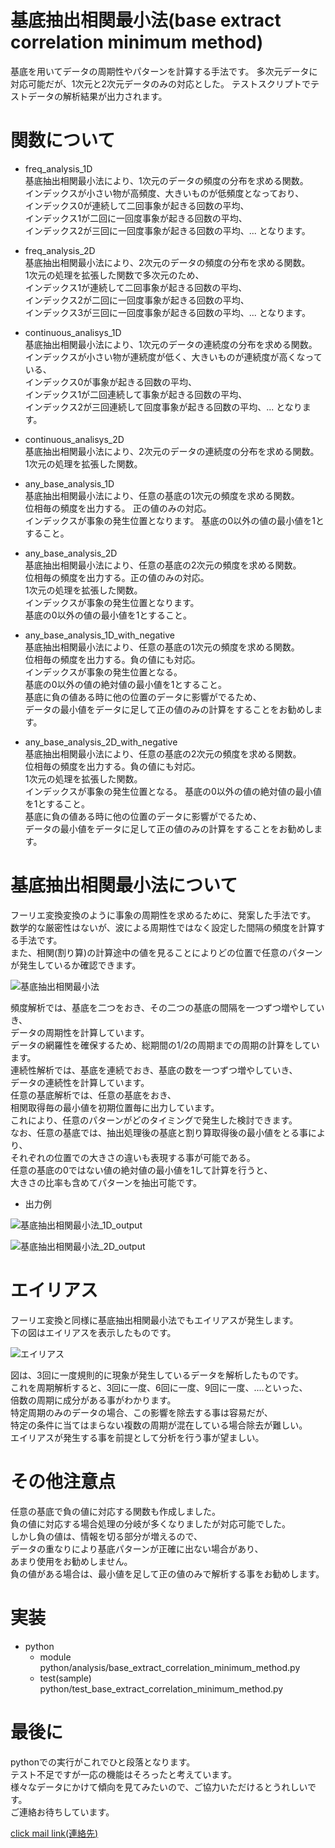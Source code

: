 # 基底抽出相関最小法(base extract correlation minimum method)  

基底を用いてデータの周期性やパターンを計算する手法です。
多次元データに対応可能だが、1次元と2次元データのみの対応とした。
テストスクリプトでテストデータの解析結果が出力されます。  

# 関数について  
- freq_analysis_1D  
基底抽出相関最小法により、1次元のデータの頻度の分布を求める関数。  
インデックスが小さい物が高頻度、大きいものが低頻度となっており、  
インデックス0が連続して二回事象が起きる回数の平均、  
インデックス1が二回に一回度事象が起きる回数の平均、  
インデックス2が三回に一回度事象が起きる回数の平均、... となります。


- freq_analysis_2D  
基底抽出相関最小法により、2次元のデータの頻度の分布を求める関数。  
1次元の処理を拡張した関数で多次元のため、  
インデックス1が連続して二回事象が起きる回数の平均、  
インデックス2が二回に一回度事象が起きる回数の平均、  
インデックス3が三回に一回度事象が起きる回数の平均、... となります。

- continuous_analisys_1D  
基底抽出相関最小法により、1次元のデータの連続度の分布を求める関数。  
インデックスが小さい物が連続度が低く、大きいものが連続度が高くなっている、  
インデックス0が事象が起きる回数の平均、  
インデックス1が二回連続して事象が起きる回数の平均、  
インデックス2が三回連続して回度事象が起きる回数の平均、... となります。

- continuous_analisys_2D  
基底抽出相関最小法により、2次元のデータの連続度の分布を求める関数。  
1次元の処理を拡張した関数。

- any_base_analysis_1D  
基底抽出相関最小法により、任意の基底の1次元の頻度を求める関数。  
位相毎の頻度を出力する。 正の値のみの対応。  
インデックスが事象の発生位置となります。 
基底の0以外の値の最小値を1とすること。  

- any_base_analysis_2D  
基底抽出相関最小法により、任意の基底の2次元の頻度を求める関数。  
位相毎の頻度を出力する。正の値のみの対応。  
1次元の処理を拡張した関数。  
インデックスが事象の発生位置となります。  
基底の0以外の値の最小値を1とすること。  

- any_base_analysis_1D_with_negative  
基底抽出相関最小法により、任意の基底の1次元の頻度を求める関数。  
位相毎の頻度を出力する。負の値にも対応。   
インデックスが事象の発生位置となる。  
基底の0以外の値の絶対値の最小値を1とすること。  
基底に負の値ある時に他の位置のデータに影響がでるため、  
データの最小値をデータに足して正の値のみの計算をすることをお勧めします。  

- any_base_analysis_2D_with_negative  
基底抽出相関最小法により、任意の基底の2次元の頻度を求める関数。  
位相毎の頻度を出力する。負の値にも対応。    
1次元の処理を拡張した関数。  
インデックスが事象の発生位置となる。 
基底の0以外の値の絶対値の最小値を1とすること。  
基底に負の値ある時に他の位置のデータに影響がでるため、  
データの最小値をデータに足して正の値のみの計算をすることをお勧めします。  


# 基底抽出相関最小法について  
フーリエ変換変換のように事象の周期性を求めるために、発案した手法です。  
数学的な厳密性はないが、波による周期性ではなく設定した間隔の頻度を計算する手法です。  
また、相関(割り算)の計算途中の値を見ることによりどの位置で任意のパターンが発生しているか確認できます。    

![基底抽出相関最小法](https://user-images.githubusercontent.com/123277284/214988231-e8797346-1004-4277-9321-5d81a6dadb39.png)

頻度解析では、基底を二つをおき、その二つの基底の間隔を一つずつ増やしていき、  
データの周期性を計算しています。    
データの網羅性を確保するため、総期間の1/2の周期までの周期の計算をしています。  
連続性解析では、基底を連続でおき、基底の数を一つずつ増やしていき、  
データの連続性を計算しています。  
任意の基底解析では、任意の基底をおき、  
相関取得毎の最小値を初期位置毎に出力しています。  
これにより、任意のパターンがどのタイミングで発生した検討できます。   
なお、任意の基底では、抽出処理後の基底と割り算取得後の最小値をとる事により、  
それぞれの位置での大きさの違いも表現する事が可能である。  
任意の基底の0ではない値の絶対値の最小値を1して計算を行うと、  
大きさの比率も含めてパターンを抽出可能です。  

- 出力例  

![基底抽出相関最小法_1D_output](https://user-images.githubusercontent.com/123277284/215018869-0b5e335e-2833-4f07-a2d7-1e3846758405.png)

![基底抽出相関最小法_2D_output](https://user-images.githubusercontent.com/123277284/213916338-f4979a2b-46a2-4952-ac4d-71ee66215410.png)

# エイリアス
フーリエ変換と同様に基底抽出相関最小法でもエイリアスが発生します。  
下の図はエイリアスを表示したものです。  

![エイリアス](https://user-images.githubusercontent.com/123277284/213925031-55cba1bd-7460-41a2-a844-e47af966cd37.png)

図は、3回に一度規則的に現象が発生しているデータを解析したものです。  
これを周期解析すると、3回に一度、6回に一度、9回に一度、....といった、  
倍数の周期に成分がある事がわかります。  
特定周期のみのデータの場合、この影響を除去する事は容易だが、  
特定の条件に当てはまらない複数の周期が混在している場合除去が難しい。  
エイリアスが発生する事を前提として分析を行う事が望ましい。  

# その他注意点
任意の基底で負の値に対応する関数も作成しました。  
負の値に対応する場合処理の分岐が多くなりましたが対応可能でした。  
しかし負の値は、情報を切る部分が増えるので、  
データの重なりにより基底パターンが正確に出ない場合があり、  
あまり使用をお勧めしません。  
負の値がある場合は、最小値を足して正の値のみで解析する事をお勧めします。  

# 実装  
- python  
    - module  
    python/analysis/base_extract_correlation_minimum_method.py 
    - test(sample)  
    python/test_base_extract_correlation_minimum_method.py


# 最後に  
pythonでの実行がこれでひと段落となります。  
テスト不足ですが一応の機能はそろったと考えています。  
様々なデータにかけて傾向を見てみたいので、ご協力いただけるとうれしいです。    
ご連絡お待ちしています。  

[click mail link(連絡先)](<mailto:yasuhara.wataru.personal.work@gmail.com>)
